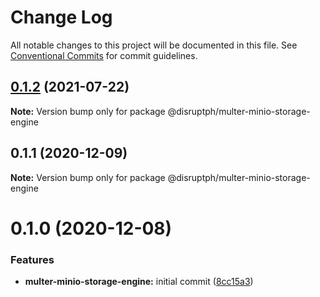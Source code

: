 # Change Log

All notable changes to this project will be documented in this file.
See [Conventional Commits](https://conventionalcommits.org) for commit guidelines.

## [0.1.2](https://github.com/disruptph/disruptjs/compare/@disruptph/multer-minio-storage-engine@0.1.1...@disruptph/multer-minio-storage-engine@0.1.2) (2021-07-22)

**Note:** Version bump only for package @disruptph/multer-minio-storage-engine





## 0.1.1 (2020-12-09)

**Note:** Version bump only for package @disruptph/multer-minio-storage-engine





# 0.1.0 (2020-12-08)


### Features

* **multer-minio-storage-engine:** initial commit ([8cc15a3](https://github.com/disruptph/disruptjs/commit/8cc15a32d3ea023b969489d8d55785fbe2f0e748))
